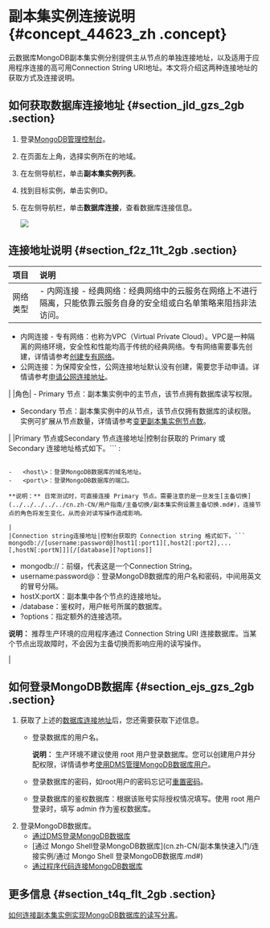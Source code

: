 # 副本集实例连接说明 {#concept_44623_zh .concept}

云数据库MongoDB副本集实例分别提供主从节点的单独连接地址，以及适用于应用程序连接的高可用Connection String URI地址。本文将介绍这两种连接地址的获取方式及连接说明。

## 如何获取数据库连接地址 {#section_jld_gzs_2gb .section}

1.  登录[MongoDB管理控制台](https://mongodb.console.aliyun.com/)。
2.  在页面左上角，选择实例所在的地域。
3.  在左侧导航栏，单击**副本集实例列表**。
4.  找到目标实例，单击实例ID。
5.  在左侧导航栏，单击**数据库连接**，查看数据库连接信息。

    ![](http://static-aliyun-doc.oss-cn-hangzhou.aliyuncs.com/assets/img/6672/154891106413778_zh-CN.png)


## 连接地址说明 {#section_f2z_11t_2gb .section}

|项目|说明|
|:-|:-|
|网络类型| -   内网连接 - 经典网络：经典网络中的云服务在网络上不进行隔离，只能依靠云服务自身的安全组或白名单策略来阻挡非法访问。
-   内网连接 - 专有网络：也称为VPC（Virtual Private Cloud）。VPC是一种隔离的网络环境，安全性和性能均高于传统的经典网络。专有网络需要事先创建，详情请参考[创建专有网络](https://help.aliyun.com/document_detail/65402.html)。
-   公网连接：为保障安全性，公网连接地址默认没有创建，需要您手动申请。详情请参考[申请公网连接地址](cn.zh-CN/副本集快速入门/申请公网连接地址.md#)。

 |
|角色| -   Primary 节点：副本集实例中的主节点，该节点拥有数据库读写权限。
-   Secondary 节点：副本集实例中的从节点，该节点仅拥有数据库的读权限。实例可扩展从节点数量，详情请参考[变更副本集实例节点数](../../../../../cn.zh-CN/用户指南/实例管理/变更副本集实例节点数.md#)。

 |
|Primary 节点或Secondary 节点连接地址|控制台获取的 Primary 或 Secondary 连接地址格式如下。```
<host>:<port>
```

-   <host\>：登录MongoDB数据库的域名地址。
-   <port\>：登录MongoDB数据库的端口。

**说明：** 日常测试时，可直接连接 Primary 节点。需要注意的是一旦发生[主备切换](../../../../../cn.zh-CN/用户指南/主备切换/副本集实例设置主备切换.md#)，连接节点的角色将发生变化，从而会对读写操作造成影响。

|
|Connection string连接地址|控制台获取的 Connection string 格式如下。```
mongodb://[username:password@]host1[:port1][,host2[:port2],...[,hostN[:portN]]][/[database][?options]]
```

-   mongodb://：前缀，代表这是一个Connection String。
-   username:password@：登录MongoDB数据库的用户名和密码，中间用英文的冒号分隔。
-   hostX:portX：副本集中各个节点的连接地址。
-   /database：鉴权时，用户帐号所属的数据库。
-   ?options：指定额外的连接选项。

**说明：** 推荐生产环境的应用程序通过 Connection String URI 连接数据库。当某个节点出现故障时，不会因为主备切换而影响应用的读写操作。

|

## 如何登录MongoDB数据库 {#section_ejs_gzs_2gb .section}

1.  获取了上述的[数据库连接地址](#section_jld_gzs_2gb)后，您还需要获取下述信息。
    -   登录数据库的用户名。

        **说明：** 生产环境不建议使用 root 用户登录数据库。您可以创建用户并分配权限，详情请参考[使用DMS管理MongoDB数据库用户](../../../../../cn.zh-CN/用户指南/账号管理/使用DMS管理MongoDB数据库用户.md#)。

    -   登录数据库的密码，如root用户的密码忘记可[重置密码](cn.zh-CN/副本集快速入门/设置密码.md#)。
    -   登录数据库的鉴权数据库：根据该账号实际授权情况填写。使用 root 用户登录时，填写 admin 作为鉴权数据库。
2.  登录MongoDB数据库。
    -   [通过DMS登录MongoDB数据库](cn.zh-CN/副本集快速入门/连接实例/通过DMS登录MongoDB数据库.md#)
    -   [通过 Mongo Shell登录MongoDB数据库](cn.zh-CN/副本集快速入门/连接实例/通过 Mongo Shell 登录MongoDB数据库.md#)
    -   [通过程序代码连接MongoDB数据库](cn.zh-CN/副本集快速入门/连接实例/程序代码连接.md#)

## 更多信息 {#section_t4q_flt_2gb .section}

[如何连接副本集实例实现MongoDB数据库的读写分离](../../../../../cn.zh-CN/最佳实践/如何连接副本集实例实现读写分离和高可用.md#)。

